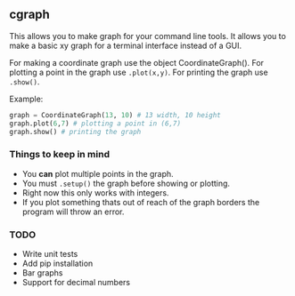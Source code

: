 ## cgraph
This allows you to make graph for your command line tools.
It allows you to make a basic xy graph for a terminal interface instead of a GUI.

For making a coordinate graph use the object CoordinateGraph().
For plotting a point in the graph use `.plot(x,y)`.
For printing the graph use `.show()`.

Example:
```python
graph = CoordinateGraph(13, 10) # 13 width, 10 height
graph.plot(6,7) # plotting a point in (6,7)
graph.show() # printing the graph
```

### Things to keep in mind
* You **can** plot multiple points in the graph.
* You must `.setup()` the graph before showing or plotting.
* Right now this only works with integers.
* If you plot something thats out of reach of the graph borders the program will throw an error.

### TODO
* Write unit tests
* Add pip installation
* Bar graphs
* Support for decimal numbers

